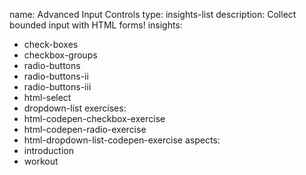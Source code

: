 name: Advanced Input Controls
type: insights-list
description: Collect bounded input with HTML forms!
insights:
  - check-boxes
  - checkbox-groups
  - radio-buttons
  - radio-buttons-ii
  - radio-buttons-iii
  - html-select
  - dropdown-list
exercises:
  - html-codepen-checkbox-exercise
  - html-codepen-radio-exercise
  - html-dropdown-list-codepen-exercise
aspects:
  - introduction
  - workout
